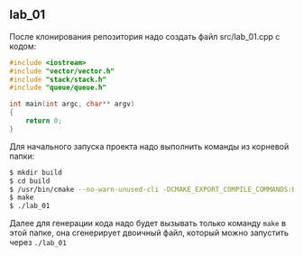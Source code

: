 ## lab_01

После клонирования репозитория надо создать файл src/lab_01.cpp с кодом:

```C++
#include <iostream>
#include "vector/vector.h"
#include "stack/stack.h"
#include "queue/queue.h"

int main(int argc, char** argv)
{
	return 0;
}
```

Для начального запуска проекта надо выполнить команды из корневой папки:
```bash
$ mkdir build
$ cd build
$ /usr/bin/cmake --no-warn-unused-cli -DCMAKE_EXPORT_COMPILE_COMMANDS:BOOL=TRUE -DCMAKE_BUILD_TYPE:STRING=Debug -DCMAKE_C_COMPILER:FILEPATH=/home/linuxbrew/.linuxbrew/bin/gcc-5 -DCMAKE_CXX_COMPILER:FILEPATH=/home/linuxbrew/.linuxbrew/bin/g++-5 -H.. -B. -G "Unix Makefiles"
$ make
$ ./lab_01
```
Далее для генерации кода надо будет вызывать только команду `make` в этой папке, она сгенерирует двоичный файл, который можно запустить через `./lab_01`
